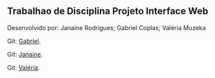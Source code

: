 <h2> Trabalhao de Disciplina Projeto Interface Web</h2>

<footer>
  <p>Desenvolvido por: Janaine Rodrigues; Gabriel Coplas; Valéria Muzeka</p>
  <p>Git: <a href="https://github.com/MalinaliRap">
  Gabriel</a>.</p>
	<p>Git: <a href="https://github.com/janadro">
  Janaine</a>.</p>
	<p>Git: <a href="https://github.com/vishimideux">Valéria</a>.</p>
</footer>



